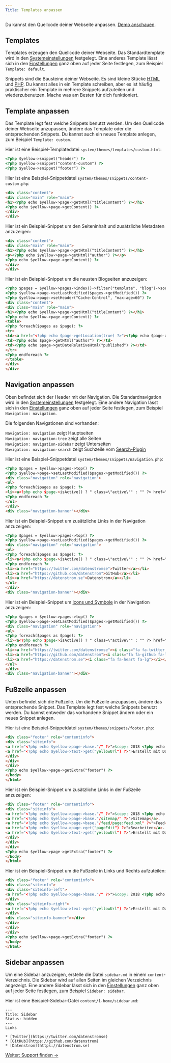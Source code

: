 ```yaml
---
Title: Templates anpassen
---
```

Du kannst den Quellcode deiner Webseite anpassen. [Demo anschauen](/de/tests/custom-template).

## Templates

Templates erzeugen den Quellcode deiner Webseite. Das Standardtemplate wird in den [Systemeinstellungen](adjusting-system#systemeinstellungen) festgelegt. Eine anderes Template lässt sich in den [Einstellungen](markdown-cheat-sheet#einstellungen) ganz oben auf jeder Seite festlegen, zum Beispiel `Template: default`.

Snippets sind die Bausteine deiner Webseite. Es sind kleine Stücke [HTML](https://www.w3schools.com/html/) und [PHP](https://www.w3schools.com/php/). Du kannst alles in ein Template schreiben, aber es ist häufig praktischer ein Template in mehrere Snippets aufzuteilen und wiederzubenutzen. Mache was am Besten für dich funktioniert.

## Template anpassen

Das Template legt fest welche Snippets benutzt werden. Um den Quellcode deiner Webseite anzupassen, ändere das Template oder die entsprechenden Snippets. Du kannst auch ein neues Template anlegen, zum Beispiel `Template: custom`.

Hier ist eine Beispiel-Templatedatei `system/themes/templates/custom.html`:

``` html
<?php $yellow->snippet("header") ?>
<?php $yellow->snippet("content-custom") ?>
<?php $yellow->snippet("footer") ?>
```

Hier ist eine Beispiel-Snippetdatei `system/themes/snippets/content-custom.php`:

``` html
<div class="content">
<div class="main" role="main">
<h1><?php echo $yellow->page->getHtml("titleContent") ?></h1>
<?php echo $yellow->page->getContent() ?>
</div>
</div>
```

Hier ist ein Beispiel-Snippet um den Seiteninhalt und zusätzliche Metadaten anzuzeigen:

``` html
<div class="content">
<div class="main" role="main">
<h1><?php echo $yellow->page->getHtml("titleContent") ?></h1>
<p><?php echo $yellow->page->getHtml("author") ?></p>
<?php echo $yellow->page->getContent() ?>
</div>
</div>
```

Hier ist ein Beispiel-Snippet um die neusten Blogseiten anzuzeigen:

``` html
<?php $pages = $yellow->pages->index()->filter("template", "blog")->sort("published", false)->limit(5) ?>
<?php $yellow->page->setLastModified($pages->getModified()) ?>
<?php $yellow->page->setHeader("Cache-Control", "max-age=60") ?>
<div class="content">
<div class="main" role="main">
<h1><?php echo $yellow->page->getHtml("titleContent") ?></h1>
<?php echo $yellow->page->getContent() ?>
<table>
<?php foreach($pages as $page): ?>
<tr>
<td><a href="<?php echo $page->getLocation(true) ?>"><?php echo $page->getHtml("title") ?></a></td>
<td><?php echo $page->getHtml("author") ?></td>
<td><?php echo $page->getDateRelativeHtml("published") ?></td>
</tr>
<?php endforeach ?>
</table>
</div>
</div>
```

## Navigation anpassen

Oben befindet sich der Header mit der Navigation. Die Standardnavigation wird in den [Systemeinstellungen](adjusting-system#systemeinstellungen) festgelegt. Eine andere Navigation lässt sich in den [Einstellungen](markdown-cheat-sheet#einstellungen) ganz oben auf jeder Seite festlegen, zum Beispiel `Navigation: navigation`. 

Die folgenden Navigationen sind vorhanden:

`Navigation: navigation` zeigt Hauptseiten  
`Navigation: navigation-tree` zeigt alle Seiten  
`Navigation: navigation-sidebar` zeigt Unterseiten  
`Navigation: navigation-search` zeigt Suchzeile vom [Search-Plugin](https://github.com/datenstrom/yellow-plugins/tree/master/search)  

Hier ist eine Beispiel-Snippetdatei `system/themes/snippets/navigation.php`:

``` html
<?php $pages = $yellow->pages->top() ?>
<?php $yellow->page->setLastModified($pages->getModified()) ?>
<div class="navigation" role="navigation">
<ul>
<?php foreach($pages as $page): ?>
<li><a<?php echo $page->isActive() ? " class=\"active\"" : "" ?> href="<?php echo $page->getLocation(true) ?>"><?php echo $page->getHtml("titleNavigation") ?></a></li>
<?php endforeach ?>
</ul>
</div>
<div class="navigation-banner"></div>
```

Hier ist ein Beispiel-Snippet um zusätzliche Links in der Navigation anzuzeigen:

``` html
<?php $pages = $yellow->pages->top() ?>
<?php $yellow->page->setLastModified($pages->getModified()) ?>
<div class="navigation" role="navigation">
<ul>
<?php foreach($pages as $page): ?>
<li><a<?php echo $page->isActive() ? " class=\"active\"" : "" ?> href="<?php echo $page->getLocation(true) ?>"><?php echo $page->getHtml("titleNavigation") ?></a></li>
<?php endforeach ?>
<li><a href="https://twitter.com/datenstromse">Twitter</a></li>
<li><a href="https://github.com/datenstrom">GitHub</a></li>
<li><a href="https://datenstrom.se">Datenstrom</a></li>
</ul>
</div>
<div class="navigation-banner"></div>
```

Hier ist ein Beispiel-Snippet um [Icons und Symbole](https://github.com/datenstrom/yellow-plugins/tree/master/fontawesome) in der Navigation anzuzeigen:

``` html
<?php $pages = $yellow->pages->top() ?>
<?php $yellow->page->setLastModified($pages->getModified()) ?>
<div class="navigation" role="navigation">
<ul>
<?php foreach($pages as $page): ?>
<li><a<?php echo $page->isActive() ? " class=\"active\"" : "" ?> href="<?php echo $page->getLocation(true) ?>"><?php echo $page->getHtml("titleNavigation") ?></a></li>
<?php endforeach ?>
<li><a href="https://twitter.com/datenstromse"><i class="fa fa-twitter fa-lg"></i></a></li>
<li><a href="https://github.com/datenstrom"><i class="fa fa-github fa-lg"></i></a></li>
<li><a href="https://datenstrom.se"><i class="fa fa-heart fa-lg"></i></a></li>
</ul>
</div>
<div class="navigation-banner"></div>
```

## Fußzeile anpassen

Unten befindet sich die Fußzeile. Um die Fußzeile anzupassen, ändere das entsprechende Snippet. Das Template legt fest welche Snippets benutzt werden. Du kannst entweder das vorhandene Snippet ändern oder ein neues Snippet anlegen.

Hier ist eine Beispiel-Snippetdatei `system/themes/snippets/footer.php`:

``` html
<div class="footer" role="contentinfo">
<div class="siteinfo">
<a href="<?php echo $yellow->page->base."/" ?>">&copy; 2018 <?php echo $yellow->page->getHtml("sitename") ?></a>.
<a href="<?php echo $yellow->text->get("yellowUrl") ?>">Erstellt mit Datenstrom Yellow</a>.
</div>
</div>
</div>
<?php echo $yellow->page->getExtra("footer") ?>
</body>
</html>
```

Hier ist ein Beispiel-Snippet um zusätzliche Links in der Fußzeile anzuzeigen:

``` html
<div class="footer" role="contentinfo">
<div class="siteinfo">
<a href="<?php echo $yellow->page->base."/" ?>">&copy; 2018 <?php echo $yellow->page->getHtml("sitename") ?></a>.
<a href="<?php echo $yellow->page->base."/sitemap/" ?>">Sitemap</a>.
<a href="<?php echo $yellow->page->base."/feed/page:feed.xml" ?>">Feed</a>.
<a href="<?php echo $yellow->page->get("pageEdit") ?>">Bearbeiten</a>.
<a href="<?php echo $yellow->text->get("yellowUrl") ?>">Erstellt mit Datenstrom Yellow</a>.
</div>
</div>
</div>
<?php echo $yellow->page->getExtra("footer") ?>
</body>
</html>
```

Hier ist ein Beispiel-Snippet um die Fußzeile in Links und Rechts aufzuteilen:

``` html
<div class="footer" role="contentinfo">
<div class="siteinfo">
<div class="siteinfo-left">
<a href="<?php echo $yellow->page->base."/" ?>">&copy; 2018 <?php echo $yellow->page->getHtml("sitename") ?></a>.
</div>
<div class="siteinfo-right">
<a href="<?php echo $yellow->text->get("yellowUrl") ?>">Erstellt mit Datenstrom Yellow</a>.
</div>
<div class="siteinfo-banner"></div>
</div>
</div>
</div>
<?php echo $yellow->page->getExtra("footer") ?>
</body>
</html>
```

## Sidebar anpassen

Um eine Sidebar anzuzeigen, erstelle die Datei `sidebar.md` in einem `content`-Verzeichnis. Die Sidebar wird auf allen Seiten im gleichen Verzeichnis angezeigt. Eine andere Sidebar lässt sich in den [Einstellungen](markdown-cheat-sheet#einstellungen) ganz oben auf jeder Seite festlegen, zum Beispiel `Sidebar: sidebar`. 

Hier ist eine Beispiel-Sidebar-Datei `content/1-home/sidebar.md`:

```
---
Title: Sidebar
Status: hidden
---
Links

* [Twitter](https://twitter.com/datenstromse)
* [GitHub](https://github.com/datenstrom)
* [Datenstrom](https://datenstrom.se)
```

[Weiter: Support finden →](support)